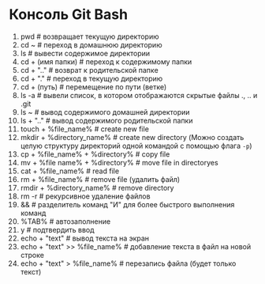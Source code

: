 # Консоль Git Bash
1. pwd # возвращает текущую директорию
2. cd ~ # переход в домашнюю директорию
3. ls # вывести содержимое директории
4. cd + (имя папки) # переход к содержимому папки
5. cd + ".." # возврат к родительской папке
6. cd + "." # переход в текущую директорию
7. cd + (путь) # перемещение по пути (ветке)
8. ls -a # вывели список, в котором отображаются скрытые файлы ., .. и .git
9. ls ~ # вывод содержимого домашней директории
10. ls + ".." # вывод содержимого родительской папки
11. touch + %file_name% # create new file
12. mkdir + %directory_name% # create new directory (Можно создать целую структуру директорий одной командой с помощью флага `-p`)
13. cp + %file_name% + %directory% # copy file
14. mv + %file name% + %directory% # move file in directoryes
15. cat + %file_name% # read file
16. rm + %file_name% # remove file (удалить файл)
17. rmdir + %directory_name% # remove directory
18. rm -r # рекурсивное удаление файлов 
19. && # разделитель команд "И" для более быстрого выполнения команд
20. %TAB% # автозаполнение
21. y # подтвердить ввод
22. echo + "text" # вывод текста на экран
23. echo + "text" >> %file_name% # добавление текста в файл на новой строке
24. echo + "text" > %file_name% # перезапись файла (будет только текст)